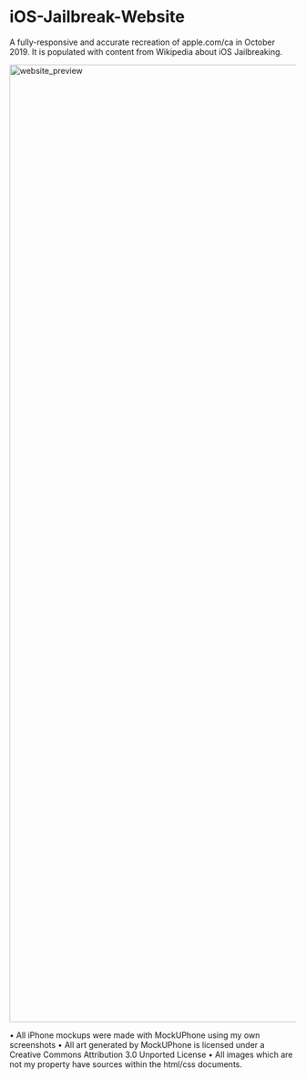 # iOS-Jailbreak-Website
A fully-responsive and accurate recreation of apple.com/ca in October 2019.
It is populated with content from Wikipedia about iOS Jailbreaking.

<img width="1677" alt="website_preview" src="https://user-images.githubusercontent.com/38898536/69015800-cc2bf080-0965-11ea-877f-7a37387f6aa2.png">



• All iPhone mockups were made with MockUPhone using my own screenshots
• All art generated by MockUPhone is licensed under a Creative Commons Attribution 3.0 Unported License
• All images which are not my property have sources within the html/css documents.




